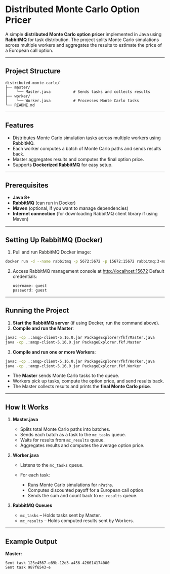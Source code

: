 # Distributed Monte Carlo Option Pricer

A simple **distributed Monte Carlo option pricer** implemented in Java using **RabbitMQ** for task distribution. The project splits Monte Carlo simulations across multiple workers and aggregates the results to estimate the price of a European call option.

---

## Project Structure

```
distributed-monte-carlo/
├── master/
│    └── Master.java          # Sends tasks and collects results
├── worker/
│    └── Worker.java          # Processes Monte Carlo tasks
└── README.md
```

---

## Features

* Distributes Monte Carlo simulation tasks across multiple workers using RabbitMQ.
* Each worker computes a batch of Monte Carlo paths and sends results back.
* Master aggregates results and computes the final option price.
* Supports **Dockerized RabbitMQ** for easy setup.

---

## Prerequisites

* **Java 8+**
* **RabbitMQ** (can run in Docker)
* **Maven** (optional, if you want to manage dependencies)
* **Internet connection** (for downloading RabbitMQ client library if using Maven)

---

## Setting Up RabbitMQ (Docker)

1. Pull and run RabbitMQ Docker image:

```bash
docker run -d --name rabbitmq -p 5672:5672 -p 15672:15672 rabbitmq:3-management
```

2. Access RabbitMQ management console at [http://localhost:15672](http://localhost:15672)
   Default credentials:

   ```
   username: guest
   password: guest
   ```

---

## Running the Project

1. **Start the RabbitMQ server** (if using Docker, run the command above).
2. **Compile and run the Master**:

```bash
javac -cp .:amqp-client-5.16.0.jar PackageExplorer/fkf/Master.java
java -cp .:amqp-client-5.16.0.jar PackageExplorer.fkf.Master
```

3. **Compile and run one or more Workers**:

```bash
javac -cp .:amqp-client-5.16.0.jar PackageExplorer/fkf/Worker.java
java -cp .:amqp-client-5.16.0.jar PackageExplorer.fkf.Worker
```

* The **Master** sends Monte Carlo tasks to the queue.
* Workers pick up tasks, compute the option price, and send results back.
* The Master collects results and prints the **final Monte Carlo price**.

---

## How It Works

1. **Master.java**

   * Splits total Monte Carlo paths into batches.
   * Sends each batch as a task to the `mc_tasks` queue.
   * Waits for results from `mc_results` queue.
   * Aggregates results and computes the average option price.

2. **Worker.java**

   * Listens to the `mc_tasks` queue.
   * For each task:

     * Runs Monte Carlo simulations for `nPaths`.
     * Computes discounted payoff for a European call option.
     * Sends the sum and count back to `mc_results` queue.

3. **RabbitMQ Queues**

   * `mc_tasks` – Holds tasks sent by Master.
   * `mc_results` – Holds computed results sent by Workers.

---

## Example Output

**Master:**

```
Sent task 123e4567-e89b-12d3-a456-426614174000
Sent task 987f6543-e
```
